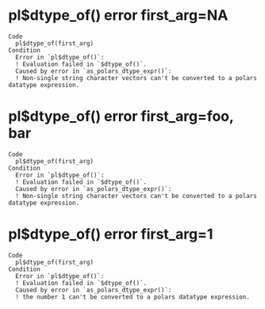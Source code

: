 # pl$dtype_of() error first_arg=NA

    Code
      pl$dtype_of(first_arg)
    Condition
      Error in `pl$dtype_of()`:
      ! Evaluation failed in `$dtype_of()`.
      Caused by error in `as_polars_dtype_expr()`:
      ! Non-single string character vectors can't be converted to a polars datatype expression.

# pl$dtype_of() error first_arg=foo, bar

    Code
      pl$dtype_of(first_arg)
    Condition
      Error in `pl$dtype_of()`:
      ! Evaluation failed in `$dtype_of()`.
      Caused by error in `as_polars_dtype_expr()`:
      ! Non-single string character vectors can't be converted to a polars datatype expression.

# pl$dtype_of() error first_arg=1

    Code
      pl$dtype_of(first_arg)
    Condition
      Error in `pl$dtype_of()`:
      ! Evaluation failed in `$dtype_of()`.
      Caused by error in `as_polars_dtype_expr()`:
      ! the number 1 can't be converted to a polars datatype expression.

